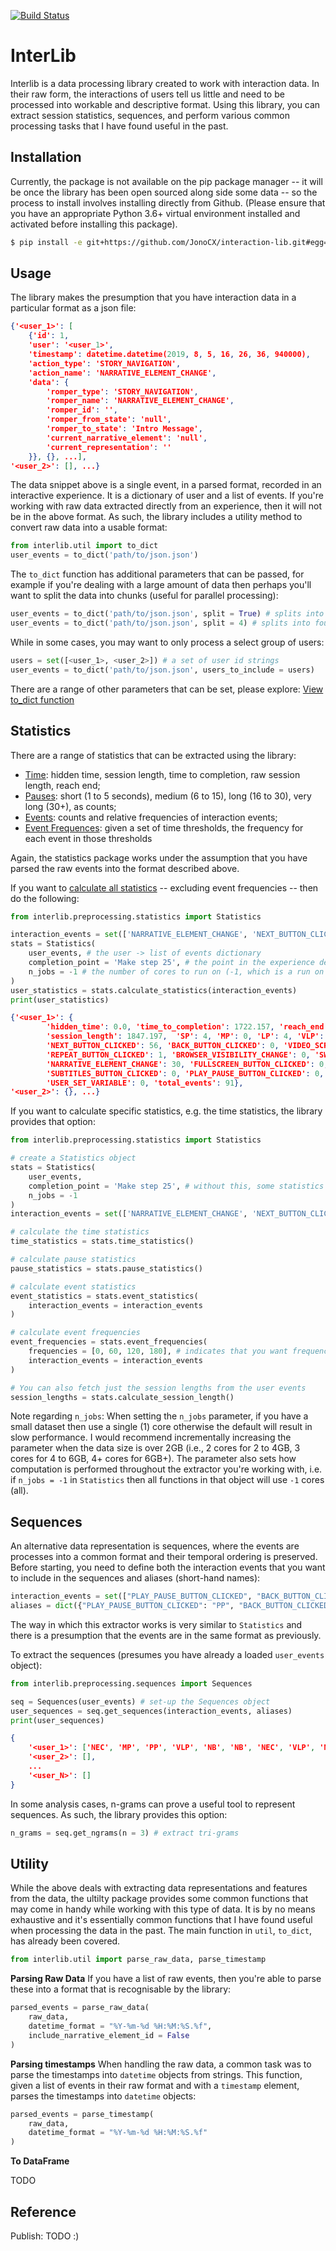[![Build Status](https://travis-ci.com/JonoCX/interaction-lib.svg?token=sYqfGmcBzimeQwqRHqma&branch=master)](https://travis-ci.com/JonoCX/interaction-lib)

# InterLib

Interlib is a data processing library created to work with interaction data. In their raw form, the interactions of users tell us little and need to be processed into workable and descriptive format. Using this library, you can extract session statistics, sequences, and perform various common processing tasks that I have found useful in the past.

## Installation

Currently, the package is not available on the pip package manager -- it will be once the library has been open sourced along side some data -- so the process to install involves installing directly from Github. (Please ensure that you have an appropriate Python 3.6+ virtual environment installed and activated before installing this package).

```bash
$ pip install -e git+https://github.com/JonoCX/interaction-lib.git#egg=interlib
```

## Usage
The library makes the presumption that you have interaction data in a particular format as a json file: 

```json
{'<user_1>': [
    {'id': 1, 
    'user': '<user_1>', 
    'timestamp': datetime.datetime(2019, 8, 5, 16, 26, 36, 940000), 
    'action_type': 'STORY_NAVIGATION', 
    'action_name': 'NARRATIVE_ELEMENT_CHANGE', 
    'data': {
        'romper_type': 'STORY_NAVIGATION', 
        'romper_name': 'NARRATIVE_ELEMENT_CHANGE', 
        'romper_id': '', 
        'romper_from_state': 'null', 
        'romper_to_state': 'Intro Message', 
        'current_narrative_element': 'null', 
        'current_representation': ''
    }}, {}, ...],
'<user_2>': [], ...}
```

The data snippet above is a single event, in a parsed format, recorded in an interactive experience. It is a dictionary of user and a list of events. If you're working with raw data extracted directly from an experience, then it will not be in the above format. As such, the library includes a utility method to convert raw data into a usable format:

```python
from interlib.util import to_dict
user_events = to_dict('path/to/json.json')
```

The `to_dict` function has additional parameters that can be passed, for example if you're dealing with a large amount of data then perhaps you'll want to split the data into chunks (useful for parallel processing):

```python
user_events = to_dict('path/to/json.json', split = True) # splits into two, or;
user_events = to_dict('path/to/json.json', split = 4) # splits into four
```

While in some cases, you may want to only process a select group of users:

```python
users = set([<user_1>, <user_2>]) # a set of user id strings
user_events = to_dict('path/to/json.json', users_to_include = users)
```

There are a range of other parameters that can be set, please explore: [View to_dict function](https://github.com/JonoCX/interaction-lib/blob/522718574a4dbff78937f95be74564baacef1dfa/interlib/util/data.py#L71)

## Statistics
There are a range of statistics that can be extracted using the library: 

- [Time](https://github.com/JonoCX/interaction-lib/blob/522718574a4dbff78937f95be74564baacef1dfa/interlib/preprocessing/statistics.py#L42): hidden time, session length, time to completion, raw session length, reach end;
- [Pauses](https://github.com/JonoCX/interaction-lib/blob/522718574a4dbff78937f95be74564baacef1dfa/interlib/preprocessing/statistics.py#L239): short (1 to 5 seconds), medium (6 to 15), long (16 to 30), very long (30+), as counts;
- [Events](https://github.com/JonoCX/interaction-lib/blob/522718574a4dbff78937f95be74564baacef1dfa/interlib/preprocessing/statistics.py#L304): counts and relative frequencies of interaction events;
- [Event Frequences](https://github.com/JonoCX/interaction-lib/blob/522718574a4dbff78937f95be74564baacef1dfa/interlib/preprocessing/statistics.py#L410): given a set of time thresholds, the frequency for each event in those thresholds

Again, the statistics package works under the assumption that you have parsed the raw events into the format described above. 

If you want to [calculate all statistics](https://github.com/JonoCX/interaction-lib/blob/522718574a4dbff78937f95be74564baacef1dfa/interlib/preprocessing/statistics.py#L595) -- excluding event frequencies -- then do the following:

```python
from interlib.preprocessing.statistics import Statistics

interaction_events = set(['NARRATIVE_ELEMENT_CHANGE', 'NEXT_BUTTON_CLICKED', ...]) # set of all user events you want to consider
stats = Statistics(
    user_events, # the user -> list of events dictionary
    completion_point = 'Make step 25', # the point in the experience determined to be the end
    n_jobs = -1 # the number of cores to run on (-1, which is a run on all available cores, is the default)
)
user_statistics = stats.calculate_statistics(interaction_events)
print(user_statistics)
```
```json
{'<user_1>': {
        'hidden_time': 0.0, 'time_to_completion': 1722.157, 'reach_end': True, 'raw_session_length': 1847.197, 
        'session_length': 1847.197,  'SP': 4, 'MP': 0, 'LP': 4, 'VLP': 25, 
        'NEXT_BUTTON_CLICKED': 56, 'BACK_BUTTON_CLICKED': 0, 'VIDEO_SCRUBBED': 0, 'VOLUME_CHANGED': 0, 
        'REPEAT_BUTTON_CLICKED': 1, 'BROWSER_VISIBILITY_CHANGE': 0, 'SWITCH_VIEW_BUTTON_CLICKED': 2, 
        'NARRATIVE_ELEMENT_CHANGE': 30, 'FULLSCREEN_BUTTON_CLICKED': 0, 'OVERLAY_BUTTON_CLICKED': 2, 
        'SUBTITLES_BUTTON_CLICKED': 0, 'PLAY_PAUSE_BUTTON_CLICKED': 0, 'LINK_CHOICE_CLICKED': 0, 
        'USER_SET_VARIABLE': 0, 'total_events': 91},
'<user_2>': {}, ...}
```

If you want to calculate specific statistics, e.g. the time statistics, the library provides that option:

```python
from interlib.preprocessing.statistics import Statistics

# create a Statistics object
stats = Statistics(
    user_events,
    completion_point = 'Make step 25', # without this, some statistics cannot be calculated (reached end and time to completion)
    n_jobs = -1 
)
interaction_events = set(['NARRATIVE_ELEMENT_CHANGE', 'NEXT_BUTTON_CLICKED', ...]) # set of all user events you want to consider

# calculate the time statistics
time_statistics = stats.time_statistics()

# calculate pause statistics
pause_statistics = stats.pause_statistics()

# calculate event statistics
event_statistics = stats.event_statistics(
    interaction_events = interaction_events
)

# calculate event frequencies
event_frequencies = stats.event_frequencies(
    frequencies = [0, 60, 120, 180], # indicates that you want frequencues for minutes 0 to 1, 1 to 2, and 2 to 3.
    interaction_events = interaction_events
)

# You can also fetch just the session lengths from the user events
session_lengths = stats.calculate_session_length()
```

Note regarding `n_jobs`: When setting the `n_jobs` parameter, if you have a small dataset then use a single (1) core otherwise the default will result in slow performance. I would recommend incrementally increasing the parameter when the data size is over 2GB (i.e., 2 cores for 2 to 4GB, 3 cores for 4 to 6GB, 4+ cores for 6GB+). The parameter also sets how computation is performed throughout the extractor you're working with, i.e. if `n_jobs = -1` in `Statistics` then all functions in that object will use `-1` cores (all).

## Sequences
An alternative data representation is sequences, where the events are processes into a common format and their temporal ordering is preserved. Before starting, you need to define both the interaction events that you want to include in the sequences and aliases (short-hand names):

```python
interaction_events = set(["PLAY_PAUSE_BUTTON_CLICKED", "BACK_BUTTON_CLICKED", ...])
aliases = dict({"PLAY_PAUSE_BUTTON_CLICKED": "PP", "BACK_BUTTON_CLICKED": "BB", ...})
```

The way in which this extractor works is very similar to `Statistics` and there is a presumption that the events are in the same format as previously. 

To extract the sequences (presumes you have already a loaded `user_events` object):

```python 
from interlib.preprocessing.sequences import Sequences

seq = Sequences(user_events) # set-up the Sequences object
user_sequences = seq.get_sequences(interaction_events, aliases)
print(user_sequences)
```
```json
{
    '<user_1>': ['NEC', 'MP', 'PP', 'VLP', 'NB', 'NB', 'NEC', 'VLP', 'NB', 'NEC', 'NB', 'VLP', 'NB', 'NB', 'NEC', 'VLP', ...], 
    '<user_2>': [],
    ...
    '<user_N>': []
}
```

In some analysis cases, n-grams can prove a useful tool to represent sequences. As such, the library provides this option:

```python
n_grams = seq.get_ngrams(n = 3) # extract tri-grams
```

## Utility

While the above deals with extracting data representations and features from the data, the ultilty package provides some common functions that may come in handy while working with this type of data. It is by no means exhaustive and it's essentially common functions that I have found useful when processing the data in the past. The main function in `util`, `to_dict`, has already been covered.

```python
from interlib.util import parse_raw_data, parse_timestamp
```
**Parsing Raw Data**
If you have a list of raw events, then you're able to parse these into a format that is recognisable by the library:

```python
parsed_events = parse_raw_data(
    raw_data,
    datetime_format = "%Y-%m-%d %H:%M:%S.%f",
    include_narrative_element_id = False
)
```

**Parsing timestamps**
When handling the raw data, a common task was to parse the timestamps into `datetime` objects from strings. This function, given a list of events in their raw format and with a `timestamp` element, parses the timestamps into `datetime` objects:

```python
parsed_events = parse_timestamp(
    raw_data,
    datetime_format = "%Y-%m-%d %H:%M:%S.%f"
)
```

**To DataFrame**

TODO

## Reference
Publish: TODO :)
